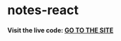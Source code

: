 # notes-react

<h4>Visit the live code: <a href="https://main--ubiquitous-peony-698c2d.netlify.app/"> GO TO THE SITE<a/></h4>
